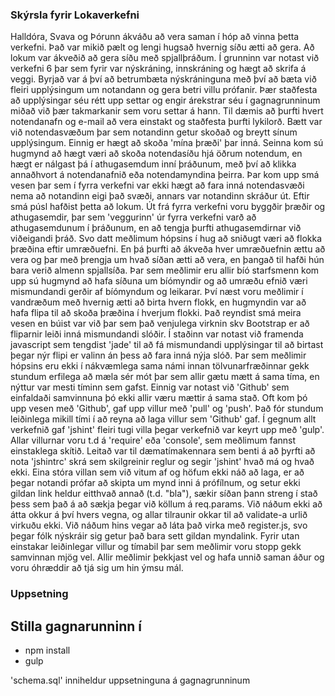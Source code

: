 ### Skýrsla fyrir Lokaverkefni

  Halldóra, Svava og Þórunn ákváðu að vera saman í hóp að vinna þetta
verkefni. Það var mikið pælt og lengi hugsað hvernig síðu ætti að gera. Að lokum
var ákveðið að gera síðu með spjallþráðum.
  Í grunninn var notast við verkefni 6 þar sem fyrir var nýskráning, innskráning
og hægt að skrifa á veggi. Byrjað var á því að betrumbæta nýskráninguna með því
að bæta við fleiri upplýsingum um notandann og gera betri villu prófanir. Þær
staðfesta að upplýsingar séu rétt upp settar og engir árekstrar séu í
gagnagrunninum miðað við þær takmarkanir sem voru settar á hann. Til dæmis að
þurfti hvert notendanafn og e-mail að vera einstakt og staðfesta þurfti
lykilorð.
  Bætt var við notendasvæðum þar sem notandinn getur skoðað og breytt sínum
upplýsingum. Einnig er hægt að skoða 'mína þræði' þar inná. Seinna kom sú
hugmynd að hægt væri að skoða notendasíðu hjá öðrum notendum, en hægt er nálgast
þá í athugasemdum inní þráðunum, með því að klikka annaðhvort á notendanafnið
eða notendamyndina þeirra. Þar kom upp smá vesen þar sem í fyrra verkefni var
ekki hægt að fara inná notendasvæði nema að notandinn eigi það svæði, annars var
notandinn skráður út. Eftir smá púsl hafðist þetta að lokum.
  Út frá fyrra verkefni voru byggðir þræðir og athugasemdir, þar sem 'veggurinn'
úr fyrra verkefni varð að athugasemdunum í þráðunum, en að tengja þurfti
athugasemdirnar við viðeigandi þráð. Svo datt meðlimum hópsins í hug að sniðugt
væri að flokka þræðina eftir umræðuefni. En þá þurfti að ákveða hver umræðuefnin
ættu að vera og þar með þrengja um hvað síðan ætti að vera, en þangað til hafði
hún bara verið almenn spjallsíða. Þar sem meðlimir eru
allir bíó starfsmenn kom upp sú hugmynd að hafa síðuna um bíómyndir og að umræðu
efnið væri mismundandi gerðir af bíómyndum og leikarar. Því næst voru meðlimir í
vandræðum með hvernig ætti að birta hvern flokk, en hugmyndin var að hafa flipa
til að skoða þræðina í hverjum flokki. Það reyndist smá meira vesen en búist var
við þar sem það venjulega virknin skv Bootstrap er að fliparnir leiði inná
mismundandi slóðir. Í staðinn var notast við framenda javascript sem tengdist
'jade' til að fá mismundandi upplýsingar til að birtast þegar nýr flipi er
valinn án þess að fara inná nýja slóð.
  Þar sem meðlimir hópsins eru ekki í nákvæmlega sama námi innan
tölvunarfræðinnar gekk stundum erfilega að mæla sér mót þar sem allir gætu mætt
á sama tíma, en nýttur var mesti tíminn sem gafst. Einnig var notast við
'Github' sem einfaldaði samvinnuna þó ekki allir væru mættir á sama stað. Oft
kom þó upp vesen með 'Github', gaf upp villur með 'pull' og 'push'. Það fór
stundum leiðinlega mikill tími í að reyna að laga villur sem 'Github' gaf.
  Í gegnum allt verkefnið gaf 'jshint' fleiri tugi villa þegar verkefnið var
keyrt upp með 'gulp'. Allar villurnar voru t.d á 'require' eða 'console', sem
meðlimum fannst einstaklega skítið. Leitað var til dæmatímakennara sem benti á
að þyrfti að nota 'jshintrc' skrá sem skilgreinir reglur og segir 'jshint' hvað
má og hvað ekki.
  Eina stóra villan sem við vitum af og höfum ekki náð að laga, er að þegar
notandi prófar að skipta um mynd inni á prófílnum, og setur ekki gildan link
heldur eitthvað annað (t.d. "bla"), sækir síðan þann streng í stað þess sem það
á að sækja þegar við köllum á req.params. Við náðum ekki að átta okkur á því
hvers vegna, og allar tilraunir okkar til að validate-a urlið virkuðu ekki.
Við náðum hins vegar að láta það virka með register.js, svo þegar fólk nýskráir
sig getur það bara sett gildan myndalink.
  Fyrir utan einstakar leiðinlegar villur og tímabil þar sem meðlimir voru stopp
gekk samvinnan mjög vel. Allir meðlimir þekkjast vel og hafa unnið saman áður og
voru óhræddir að tjá sig um hin ýmsu mál.


### Uppsetning

Stilla gagnarunninn í
- 

- npm install
- gulp

'schema.sql' inniheldur uppsetninguna á gagnagrunninum
